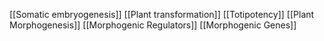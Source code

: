 [[Somatic embryogenesis]]
[[Plant transformation]]
[[Totipotency]]
[[Plant Morphogenesis]]
[[Morphogenic Regulators]]
[[Morphogenic Genes]]
